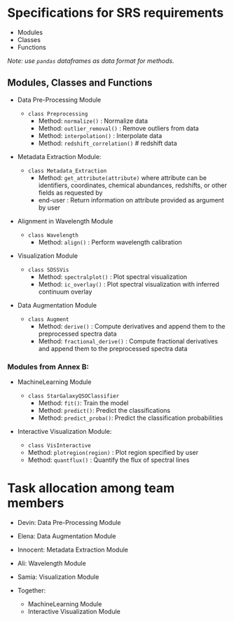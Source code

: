 # Specifications for SRS requirements 

* Modules
* Classes
* Functions

*Note: use `pandas` dataframes as data format for methods.*

## Modules, Classes and Functions

* Data Pre-Processing Module
  * `class Preprocessing` 
    * Method: `normalize()` : Normalize data
    * Method: `outlier_removal()` : Remove outliers from data
    * Method: `interpolation()` : Interpolate data
    * Method: `redshift_correlation()` # redshift data

* Metadata Extraction Module: 
  * `class Metadata_Extraction`
    * Method: `get_attribute(attribute)` where attribute can be identifiers, coordinates, chemical abundances, redshifts, or other fields as requested by   
    * end-user : Return information on attribute provided as argument by user

* Alignment in Wavelength Module
  * `class Wavelength` 
    * Method: `align()` : Perform wavelength calibration

* Visualization Module
  * `class SDSSVis`
    * Method: `spectralplot()` : Plot spectral visualization
    * Method: `ic_overlay()` : Plot spectral visualization with inferred continuum overlay

* Data Augmentation Module
  * `class Augment`
    * Method: `derive()` : Compute derivatives and append them to the preprocessed spectra data
    * Method: `fractional_derive()` : Compute fractional derivatives and append them to the preprocessed spectra data

### Modules from Annex B:

* MachineLearning Module
  * `class StarGalaxyQSOClassifier`
    *  Method: `fit()`: Train the model
    *  Method: `predict()`: Predict the classifications  
    *  Method: `predict_proba()`: Predict the classification probabilities

* Interactive Visualization Module:
  *  `class VisInteractive`
  *  Method: `plotregion(region)` : Plot region specified by user
  *  Method: `quantflux()` : Quantify the flux of spectral lines

# Task allocation among team members

* Devin: Data Pre-Processing Module 
* Elena: Data Augmentation Module
* Innocent: Metadata Extraction Module
* Ali: Wavelength Module
* Samia: Visualization Module 

* Together: 
  *  MachineLearning Module 
  *  Interactive Visualization Module 
